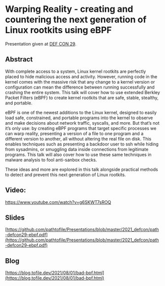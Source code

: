 # Warping Reality - creating and countering the next generation of Linux rootkits using eBPF
Presentation given at [DEF CON 29](https://defcon.org/html/defcon-29/dc-29-speakers.html#path).

## Abstract
With complete access to a system, Linux kernel rootkits are perfectly placed to hide malicious access and activity. However, running code in the kernel comes with the massive risk that any change to a kernel version or configuration can mean the difference between running successfully and crashing the entire system. This talk will cover how to use extended Berkley Packet Filters (eBPF) to create kernel rootkits that are safe, stable, stealthy, and portable.

eBPF is one of the newest additions to the Linux kernel, designed to easily load safe, constrained, and portable programs into the kernel to observe and make decisions about network traffic, syscalls, and more. But that’s not it’s only use: by creating eBPF programs that target specific processes we can warp reality, presenting a version of a file to one program and a different version to another, all without altering the real file on disk. This enables techniques such as presenting a backdoor user to ssh while hiding from sysadmins, or smuggling data inside connections from legitimate programs. This talk will also cover how to use these same techniques in malware analysis to fool anti-sanbox checks.

These ideas and more are explored in this talk alongside practical methods to detect and prevent this next generation of Linux rootkits.

## Video:
https://www.youtube.com/watch?v=g6SKWT7sROQ

## Slides
[https://github.com/pathtofile/Presentations/blob/master/2021_defcon/path-defcon29-ebpf.pdf](https://github.com/pathtofile/Presentations/blob/master/2021_defcon/path-defcon29-ebpf.pdf)


## Blog
[https://blog.tofile.dev/2021/08/01/bad-bpf.html](https://blog.tofile.dev/2021/08/01/bad-bpf.html)
